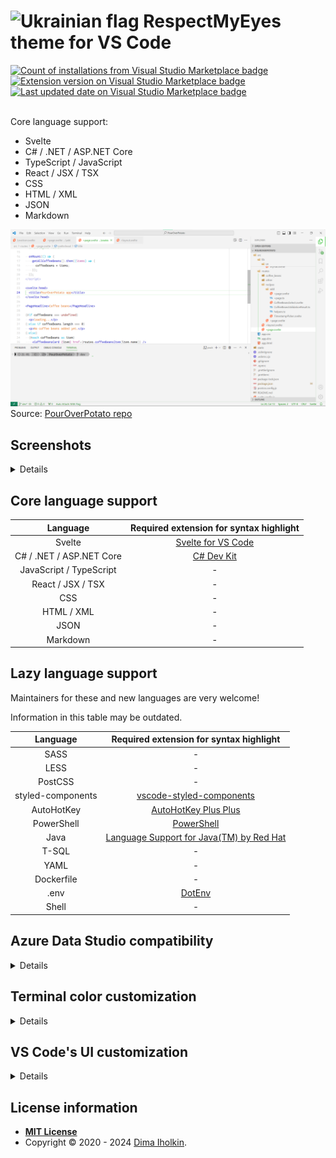 # <img src="https://upload.wikimedia.org/wikipedia/commons/thumb/4/49/Flag_of_Ukraine.svg/1920px-Flag_of_Ukraine.svg.png" width="32" alt="Ukrainian flag"> RespectMyEyes theme for VS Code 

<a href="https://marketplace.visualstudio.com/items?itemName=dima-iholkin.respectmyeyes">
  <img alt="Count of installations from Visual Studio Marketplace badge" src="https://img.shields.io/visual-studio-marketplace/i/dima-iholkin.respectmyeyes">
</a> 
<a href="https://marketplace.visualstudio.com/items?itemName=dima-iholkin.respectmyeyes">
  <img alt="Extension version on Visual Studio Marketplace badge" src="https://img.shields.io/visual-studio-marketplace/v/dima-iholkin.respectmyeyes">
</a>
<a href="https://marketplace.visualstudio.com/items?itemName=dima-iholkin.respectmyeyes">
  <img alt="Last updated date on Visual Studio Marketplace badge" src="https://img.shields.io/visual-studio-marketplace/last-updated/dima-iholkin.respectmyeyes?label=updated">
</a> 
<br />
<br />

Core language support: 
* Svelte
* C# / .NET / ASP.NET Core
* TypeScript / JavaScript
* React / JSX / TSX 
* CSS
* HTML / XML
* JSON
* Markdown

<img src="/screenshots/UI.png" title="screenshot of the user interface styled by RespectMyEyes theme" />
Source: <a href="https://github.com/dima-iholkin/PourOverPotato/blob/main/src/routes/%2Bpage.svelte">PourOverPotato repo</a>



## Screenshots

<details>

### Svelte

<img src="/screenshots/svelte.png" loading="lazy" title="screenshot of Svelte code styled by RespectMyEyes theme" />
Source: <a href="https://github.com/dima-iholkin/PourOverPotato/blob/main/src/lib/UI/layout/components/MySidebar.svelte">PourOverPotato repo</a>

### C#

<img src="/screenshots/csharp.png" loading="lazy" title="screenshot of C# code styled by RespectMyEyes theme" />
Source: <a href="https://github.com/dima-iholkin/TogglPotato/blob/main/TogglPotato.WebAPI/StartupTests/StartupTester.cs">TogglPotato repo</a>

### TypeScript

<img src="/screenshots/typescript.png" loading="lazy" title="screenshot of TypeScript code styled by RespectMyEyes theme" />
Source: <a href="https://github.com/dima-iholkin/PourOverPotato/blob/main/src/lib/database/v1/indexedDB.ts">PourOverPotato repo</a>


### JavaScript

<img src="/screenshots/javascript.png" loading="lazy" title="screenshot of JavaScript code styled by RespectMyEyes theme" />
Source: <a href="https://github.com/bradtraversy/modern_portfolio/blob/master/dist/js/main.js">Brad Traversy's Modern Portfolio</a>

### React / JSX / TSX

<img src="/screenshots/react.png" loading="lazy" title="screenshot of React TSX code styled by RespectMyEyes theme" />
Source: <a href="https://github.com/unlight/react-typescript-realworld-example-app/blob/master/src/components/Navbar.tsx">React TypeScript RealWorld Example App</a>

### CSS

<img src="/screenshots/css.png" loading="lazy" title="screenshot of CSS code styled by RespectMyEyes theme" />
Source: <a href="https://github.com/bradtraversy/modern_portfolio/blob/master/dist/css/main.css">Brad Traversy's Modern Portfolio</a>

### HTML

<img src="/screenshots/html.png" loading="lazy" title="screenshot of HTML code styled by RespectMyEyes theme" />
Source: <a href="https://github.com/bradtraversy/modern_portfolio/blob/master/dist/index.html">Brad Traversy's Modern Portfolio</a>

### JSON

<img src="/screenshots/json.png" loading="lazy" title="screenshot of HTML code styled by RespectMyEyes theme" />
Source: <a href="https://github.com/bradtraversy/modern_portfolio/blob/master/package.json">Brad Traversy's Modern Portfolio</a>

### Markdown

<img src="/screenshots/markdown.png" loading="lazy" title="screenshot of C# code styled by RespectMyEyes theme" />
Source: <a href="https://github.com/dima-iholkin/TogglPotato/blob/main/README.md">TogglPotato repo</a>

</details>



## Core language support

<table>
  <thead>
    <tr>
      <th align="center">Language</th>
      <th align="center">Required extension for syntax highlight</th>
    </tr>
  </thead>
  <tbody>
    <tr>
      <td align="center">Svelte</td>
      <td align="center">
        <a href="https://marketplace.visualstudio.com/items?itemName=svelte.svelte-vscode">Svelte for VS Code</a>
      </td>
    </tr>
    <tr>
      <td align="center">C# / .NET / ASP.NET Core</td>
      <td align="center">
        <a href="https://marketplace.visualstudio.com/items?itemName=ms-dotnettools.csdevkit">C# Dev Kit</a>
      </td>
    </tr>
    <tr>
      <td align="center">JavaScript / TypeScript</td>
      <td align="center"> - </td>
    </tr>
    <tr>
      <td align="center">React / JSX / TSX</td>
      <td align="center"> - </td>
    </tr>
    <tr>
      <td align="center">CSS</td>
      <td align="center"> - </td>
    </tr>
    <tr>
      <td align="center">HTML / XML</td>
      <td align="center"> - </td>
    </tr>
    <tr>
      <td align="center">JSON</td>
      <td align="center"> - </td>
    </tr>
    <tr>
      <td align="center">Markdown</td>
      <td align="center"> - </td>
    </tr>
  </tbody>
</table>



## Lazy language support

Maintainers for these and new languages are very welcome!

Information in this table may be outdated.

<table>
  <thead>
    <tr>
      <th align="center">Language</th>
      <th align="center">Required extension for syntax highlight</th>
    </tr>
  </thead>
  <tbody>
    <tr>
      <td align="center">SASS</td>
      <td align="center"> - </td>
    </tr>
    <tr>
      <td align="center">LESS</td>
      <td align="center"> - </td>
    </tr>
    <tr>
      <td align="center">PostCSS</td>
      <td align="center"> - </td>
    </tr>
    <tr>
      <td align="center">styled-components</td>
      <td align="center">
        <a href="https://marketplace.visualstudio.com/items?itemName=styled-components.vscode-styled-components">vscode-styled-components</a>
      </td>
    </tr>
    <tr>
      <td align="center">AutoHotKey</td>
      <td align="center">
        <a href="https://marketplace.visualstudio.com/items?itemName=mark-wiemer.vscode-autohotkey-plus-plus">AutoHotKey Plus Plus</a>
      </td>
    </tr>
    <tr>
      <td align="center">PowerShell</td>
      <td align="center">
        <a href="https://marketplace.visualstudio.com/items?itemName=ms-vscode.powershell">PowerShell</a>
      </td>
    </tr>
    <tr>
      <td align="center">Java</td>
      <td align="center">
        <a href="https://marketplace.visualstudio.com/items?itemName=redhat.java">Language Support for Java(TM) by Red Hat</a>
      </td>
    </tr>
    <tr>
      <td align="center">T-SQL</td>
      <td align="center"> - </td>
    </tr>
    <tr>
      <td align="center">YAML</td>
      <td align="center"> - </td>
    </tr>
    <tr>
      <td align="center">Dockerfile</td>
      <td align="center"> - </td>
    </tr>
    <tr>
      <td align="center">.env</td>
      <td align="center">
        <a href="https://marketplace.visualstudio.com/items?itemName=mikestead.dotenv">DotEnv</a>
      </td>
    </tr>
    <tr>
      <td align="center">Shell</td>
      <td align="center"> - </td>
    </tr>
  </tbody>
</table>



## Azure Data Studio compatibility

<details>
  <p>This is outdated and I'm going to improve it eventually.</p>

  <p>You can install this theme or any other theme by downloading it's <code>.vsix</code> file and going to <code>Extensions</code> > <code>Install from VSIX...</code> in Azure Data Studio. Download the latest VSIX file from <a href="https://github.com/dima-iholkin/RespectMyEyes-VSCode/releases/latest">the Releases page</a>.</p>

  <br />
  <br />

  <p>Below are the fixes for the Azure Data Studio incompatibilites, put them into your <code>settings.json</code> in Azure Data Studio.</p>

  ```jsonc
  // settings.json
  { 
    "workbench.colorCustomizations": {
      "[RespectMyEyes Light]": {
        // Fix the invisible input borders:
        "input.border": "#D3D3D3",
        //
        // Fix the invisible button borders:
        "button.border": "#A9A9A9"
      }
    }
  }
  ```
</details>



## Terminal color customization


<details>
  <p>This is outdated and I'm going to improve it eventually.</p>

  <p>Below are the suggested overrides for the terminal colors, put them into your <code>settings.json</code> file.</p>

  ```jsonc
  // settings.json
  {
    "workbench.colorCustomizations": {
      "[RespectMyEyes Light]": {
        "terminal.ansiBlack": "#000000",
        "terminal.ansiBrightBlack": "#000000",
        "terminal.ansiBlue": "#FFFF40",
        "terminal.ansiBrightBlue": "#729FCF",
        "terminal.ansiCyan": "#06989A",
        "terminal.ansiBrightCyan": "#34E2E2",
        "terminal.ansiGreen": "#00B000",
        "terminal.ansiBrightGreen": "#00D000",
        "terminal.ansiMagenta": "#AD7FA8",
        "terminal.ansiBrightMagenta": "#F066FF",
        "terminal.ansiRed": "#CC0000",
        "terminal.ansiBrightRed": "#EF2929",
        "terminal.ansiWhite": "#000000",
        "terminal.ansiBrightWhite": "#000000",
        "terminal.ansiYellow": "#0000CC",
        "terminal.ansiBrightYellow": "#0BC5E3",
        "terminalCursor.foreground": "#00A000",
      }
    }
  }
  ```
</details>



## VS Code's UI customization


<details>
  <p>This is outdated and I'm going to improve it eventually.</p>
  
  <p>If you've found something different from your setup in my screenshots above, here are some important settings from my <code>settings.json</code> file.</p>

  ```jsonc
  // settings.json
  {
    // UI Layout:
    "explorer.compactFolders": false,
    "workbench.sideBar.location": "right",
    "workbench.iconTheme": "vscode-icons",
    "workbench.colorTheme": "RespectMyEyes Light",
    //
    // Editor UI:
    "editor.cursorSmoothCaretAnimation": true,
    "editor.renderWhitespace": "boundary",
    "editor.snippetSuggestions": "inline",
    "editor.minimap.enabled": false,
    "editor.renderControlCharacters": false,
    "editor.guides.indentation": false,
    "editor.bracketPairColorization.enabled": false,
    "editor.codeLens": false,
    "editor.rulers": [
      120
    ],
    "editor.suggestSelection": "first",
    "editor.linkedEditing": true,
    //
    // Font:
    "editor.fontFamily": "Fantasque Sans Mono",
    "editor.fontSize": 16,
    "editor.fontLigatures": true,
    //
    // Show the color for a color code, Color-Highlight extension:
    "color-highlight.enable": true,
    "color-highlight.markerType": "dot-before",
    "color-highlight.markRuler": false,
    "editor.colorDecorators": false,
    // Like this: #00BF00
    //
    // Terminal window:
    "terminal.integrated.fontSize": 15,
    "terminal.integrated.fontFamily": "CaskaydiaCove NF",
    "terminal.integrated.cursorStyle": "underline",
    "terminal.integrated.cursorBlinking": true,
    //
    "files.associations": {
      ".stylelintrc": "json",
      ".stylelintignore": "ignore",
      ".eslintignore": "ignore",
      ".browserslistrc": "properties",
      ".prettierrc": "json"
    },
    "workbench.colorCustomizations": {
      "[RespectMyEyes Light]": {
        //
        // hide the inactive indent lines:
        "editorIndentGuide.background1": "#FFFFFF",
        "editorIndentGuide.background2": "#FFFFFF",
        "editorIndentGuide.background3": "#FFFFFF",
        "editorIndentGuide.background4": "#FFFFFF",
        "editorIndentGuide.background5": "#FFFFFF",
        "editorIndentGuide.background6": "#FFFFFF",
      }
    }
  }
  ```
</details>



## License information

* **[MIT License](http://opensource.org/licenses/mit-license.php)**
* Copyright © 2020 - 2024 <a href="https://github.com/dima-iholkin" target="_blank">Dima Iholkin</a>.